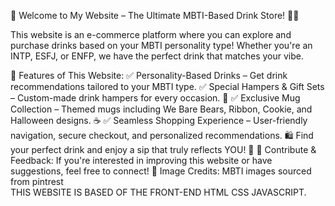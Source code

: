 🛒 Welcome to My Website – The Ultimate MBTI-Based Drink Store! 🥤✨

This website is an e-commerce platform where you can explore and purchase drinks based on your MBTI personality type! Whether you're an INTP, ESFJ, or ENFP, we have the perfect drink that matches your vibe.

🌟 Features of This Website:
✅ Personality-Based Drinks – Get drink recommendations tailored to your MBTI type.
✅ Special Hampers & Gift Sets – Custom-made drink hampers for every occasion. 🎁
✅ Exclusive Mug Collection – Themed mugs including We Bare Bears, Ribbon, Cookie, and Halloween designs. ☕
✅ Seamless Shopping Experience – User-friendly navigation, secure checkout, and personalized recommendations.
🛍️ Find your perfect drink and enjoy a sip that truly reflects YOU! 🍹
💬 Contribute & Feedback: If you're interested in improving this website or have suggestions, feel free to connect! 
 📸 Image Credits: MBTI images sourced from pintrest                                                                                                                              
                                                                                                                                THIS WEBSITE IS BASED OF THE FRONT-END 
                                                                                                                                HTML
                                                                                                                                CSS
                                                                                                                                JAVASCRIPT.
                                                                                                                                 
